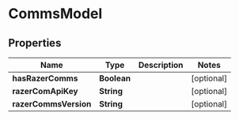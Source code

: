 
# CommsModel

## Properties
Name | Type | Description | Notes
------------ | ------------- | ------------- | -------------
**hasRazerComms** | **Boolean** |  |  [optional]
**razerComApiKey** | **String** |  |  [optional]
**razerCommsVersion** | **String** |  |  [optional]



